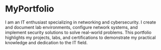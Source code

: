 # MyPortfolio
I am an IT enthusiast specializing in networking and cybersecurity. I create and document lab environments, configure network systems, and implement security solutions to solve real-world problems. This portfolio highlights my projects, labs, and certifications to demonstrate my practical knowledge and dedication to the IT field.
